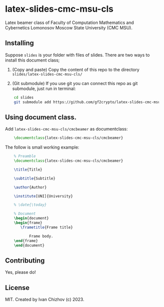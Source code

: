 # latex-slides-cmc-msu-cls
Latex beamer class of Faculty of Computation Mathematics and Cybernetics Lomonosov Moscow State University (CMC MSU).

## Installing

Suppose `slides` is your folder with files of slides.
There are two ways to install this document class;

1. (Copy and paste) Copy the content of this repo to the directory `slides/latex-slides-cmc-msu-cls/`

2. (Git submodule) If you use git you can connect this repo as git submodule, just run in terminal:

```bash
    cd slides
    git submodule add https://github.com/gf2crypto/latex-slides-cmc-msu-cls.git
```

## Using document class.

Add `latex-slides-cmc-msu-cls/cmcbeamer` as documentclass:

```latex
    \documentclass{latex-slides-cmc-msu-cls/cmcbeamer}
```

The follow is small working example:

```latex
    % Preamble
    \documentclass{latex-slides-cmc-msu-cls/cmcbeamer}

    \title{Title}

    \subtitle{Subtitle}

    \author{Author}

    \institute[UNI]{University}

    % \date{\today}

    % Document
    \begin{document}
	\begin{frame}
	   \frametitle{Frame title}

       	   Frame body.
	\end{frame}
    \end{document}
```

## Contributing

Yes, please do!

## License

MIT. Created by Ivan Chizhov (c) 2023.


